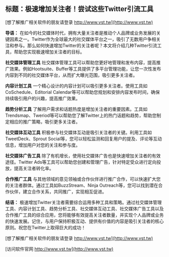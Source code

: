 ## **标题：极速增加关注者！尝试这些Twitter引流工具**

[想了解推广相关软件的朋友请登录 http://www.vst.tw](http://www.vst.tw)

**导语：**
在如今的社交媒体时代，拥有大量关注者是推动个人品牌或业务发展的关键因素之一。Twitter作为全球最大的社交媒体平台之一，吸引了无数用户争相关注和参与。那么如何快速增加Twitter的关注者呢？本文将介绍几种Twitter引流工具，帮助您实现极速增加关注者的目标。

**社交媒体管理工具**
社交媒体管理工具可以帮助您更好地管理和发布内容，提高推广效果。例如Hootsuite、Buffer等工具提供了多平台管理功能，让您一次性发布内容到不同的社交媒体平台，从而扩大曝光范围，吸引更多关注者。

**内容计划工具**
一个精心设计的内容计划可以吸引更多关注者。使用工具如CoSchedule、Editorial Calendar等可以帮助您规划和安排内容发布时间，确保持续吸引用户的兴趣，提高推广效果。

**趋势分析工具**
了解用户需求和话题热度是增加关注者的重要因素。工具如Trendsmap、Tweriod等可以帮助您了解Twitter上的热门话题和趋势，帮助您制定相应的推广策略，吸引更多关注者。

**社交媒体互动工具**
积极参与社交媒体互动是吸引关注者的关键。利用工具如TweetDeck、Sprout Social等，您可以轻松监测和回复用户的提及、评论等互动信息，增加用户对您的关注和参与度。

**社交媒体广告工具**
除了有机增长，使用社交媒体广告也是快速增加关注者的有效途径。Twitter Ads等工具可以帮助您创建和管理广告，针对特定受众进行定向投放，提高关注者转化率。

**合作推广工具**
与其他领域的意见领袖或合作伙伴进行推广合作，可以快速扩大您的关注者群体。通过工具如BuzzStream、Ninja Outreach等，您可以找到潜在合作伙伴，建立合作关系，共同推广，实现相互促进。

**结语：**
极速增加Twitter关注者需要综合运用多种工具和策略。通过社交媒体管理工具、内容计划工具、趋势分析工具、社交媒体互动工具、社交媒体广告工具以及合作推广工具的综合应用，您将能够有效提高关注者数量，并实现个人品牌或业务的快速发展。记住，与用户保持积极互动、提供有价值的内容是吸引关注者的核心原则。祝您在Twitter上取得巨大的成功！

[想了解推广相关软件的朋友请登录 http://www.vst.tw](http://www.vst.tw)


[访问软件官网 http://www.vst.tw](http://www.vst.tw)
